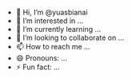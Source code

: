 - 👋 Hi, I’m @yuasbianai
- 👀 I’m interested in ...
- 🌱 I’m currently learning ...
- 💞️ I’m looking to collaborate on ...
- 📫 How to reach me ...
- 😄 Pronouns: ...
- ⚡ Fun fact: ...

<!---
yuasbianai/yuasbianai is a ✨ special ✨ repository because its `README.md` (this file) appears on your GitHub profile.
You can click the Preview link to take a look at your changes.
--->
